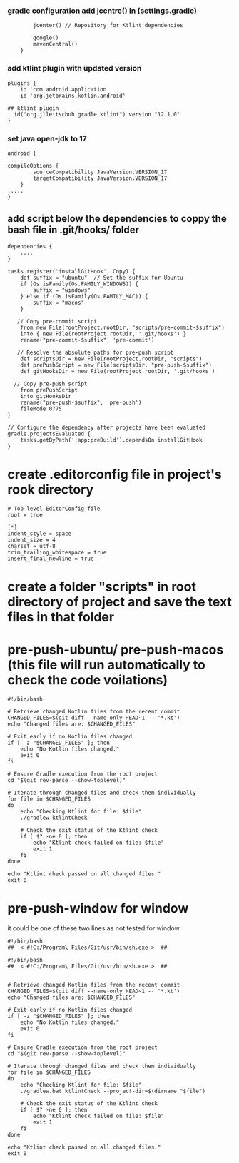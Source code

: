 ### gradle configuration add jcentre() in (settings.gradle)
```repositories {
        jcenter() // Repository for Ktlint dependencies

        google()
        mavenCentral()
    }
```

### add ktlint plugin with updated version
```
plugins {
    id 'com.android.application'
    id 'org.jetbrains.kotlin.android'

## ktlint plugin
  id("org.jlleitschuh.gradle.ktlint") version "12.1.0"
}
```

### set java open-jdk to 17
```
android {
.....
compileOptions {
        sourceCompatibility JavaVersion.VERSION_17
        targetCompatibility JavaVersion.VERSION_17
    }
.....
}
```

## add script below the dependencies to coppy the bash file in .git/hooks/ folder
```
dependencies {
    ....
}

tasks.register('installGitHook', Copy) {
    def suffix = "ubuntu"  // Set the suffix for Ubuntu
    if (Os.isFamily(Os.FAMILY_WINDOWS)) {
        suffix = "windows"
    } else if (Os.isFamily(Os.FAMILY_MAC)) {
        suffix = "macos"
    }

   // Copy pre-commit script
    from new File(rootProject.rootDir, "scripts/pre-commit-$suffix")
    into { new File(rootProject.rootDir, '.git/hooks') }
    rename("pre-commit-$suffix", 'pre-commit')
 
   // Resolve the absolute paths for pre-push script
    def scriptsDir = new File(rootProject.rootDir, "scripts")
    def prePushScript = new File(scriptsDir, "pre-push-$suffix")
    def gitHooksDir = new File(rootProject.rootDir, '.git/hooks')

  // Copy pre-push script
    from prePushScript
    into gitHooksDir
    rename("pre-push-$suffix", 'pre-push')
    fileMode 0775
}

// Configure the dependency after projects have been evaluated
gradle.projectsEvaluated {
    tasks.getByPath(':app:preBuild').dependsOn installGitHook
}
```

# create .editorconfig file in project's rook directory
```
# Top-level EditorConfig file
root = true

[*]
indent_style = space
indent_size = 4
charset = utf-8
trim_trailing_whitespace = true
insert_final_newline = true
```

# create a folder "scripts" in root directory of project and save the text files in that folder
# pre-push-ubuntu/ pre-push-macos (this file will run automatically to check the code voilations)
```
#!/bin/bash

# Retrieve changed Kotlin files from the recent commit
CHANGED_FILES=$(git diff --name-only HEAD~1 -- '*.kt')
echo "Changed files are: $CHANGED_FILES"

# Exit early if no Kotlin files changed
if [ -z "$CHANGED_FILES" ]; then
    echo "No Kotlin files changed."
    exit 0
fi

# Ensure Gradle execution from the root project
cd "$(git rev-parse --show-toplevel)"

# Iterate through changed files and check them individually
for file in $CHANGED_FILES
do
    echo "Checking Ktlint for file: $file"
    ./gradlew ktlintCheck

    # Check the exit status of the Ktlint check
    if [ $? -ne 0 ]; then
        echo "Ktlint check failed on file: $file"
        exit 1
    fi
done

echo "Ktlint check passed on all changed files."
exit 0
```

# pre-push-window for window
it could be one of these two lines as not tested for window
```
#!/bin/bash
##  < #!C:/Program\ Files/Git/usr/bin/sh.exe >  ##
```
```
#!/bin/bash
##  < #!C:/Program\ Files/Git/usr/bin/sh.exe >  ##


# Retrieve changed Kotlin files from the recent commit
CHANGED_FILES=$(git diff --name-only HEAD~1 -- '*.kt')
echo "Changed files are: $CHANGED_FILES"

# Exit early if no Kotlin files changed
if [ -z "$CHANGED_FILES" ]; then
    echo "No Kotlin files changed."
    exit 0
fi

# Ensure Gradle execution from the root project
cd "$(git rev-parse --show-toplevel)"

# Iterate through changed files and check them individually
for file in $CHANGED_FILES
do
    echo "Checking Ktlint for file: $file"
    ./gradlew.bat ktlintCheck --project-dir=$(dirname "$file")

    # Check the exit status of the Ktlint check
    if [ $? -ne 0 ]; then
        echo "Ktlint check failed on file: $file"
        exit 1
    fi
done

echo "Ktlint check passed on all changed files."
exit 0
```
